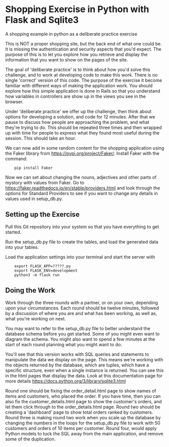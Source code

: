 # Shopping Exercise in Python with Flask and Sqlite3
A shopping example in python as a deliberate practice exercise

This is NOT a proper shopping site, but the back end of what one could be. It is missing the authentication and security aspects that you'd expect. The purpose of this is to let you explore how you retrieve and display the information that you want to show on the pages of the site.

The goal of 'deliberate practice' is to think about how you'd solve this challenge, and to work at developing code to make this work. There is no single 'correct' version of this code. The purpose of the exercise it become familiar with different ways of making the application work. You should explore how this simple application is done in Rails so that you understand how variables in controllers are show up in the views you see in the browser.

Under 'deliberate practice' we offer up the challenge, then think about options for developing a solution, and code for 12 minutes. After that we pause to discuss how people are approaching the problem, and what they're trying to do. This should be repeated three times and then wrapped up with time for people to express what they found most useful during the session. This should take an hour.

We can now add in some random content for the shopping application using the Faker library from https://pypi.org/project/Faker/. Install Faker with the command: 

        pip install Faker

Now we can set about changing the nouns, adjectives and other parts of mystory with values from Faker. Go to https://faker.readthedocs.io/en/stable/providers.html and look through the options for Standard Providers to see if you want to change any details in values used in setup_db.py.

## Setting up the Exercise
Pull this Git repository into your system so that you have everything to get started.

Run the setup_db.py file to create the tables, and load the generated data into your tables.

Load the application settings into your terminal and start the server with 

        export FLASK_APP=?????.py 
        export FLASK_ENV=development
        python3 -m flask run 

##  Doing the Work

Work through the three rounds with a partner, or on your own, depending upon your circumstances. Each round should be twelve minutes, followed by a discussion of where you are and what has been working, as well as, what you're working on next.

You may want to refer to the setup_db.py file to better understand the database schema before you get started. Some of you might even want to diagram the schema. You might also want to spend a few minutes at the start of each round planning what you might want to do.

You'll see that this version works with SQL queries and statements to manipulate the data we display on the page. This means we're working with the objects returned by the database, which are tuples, which have a specific structure, even when a single instance is returned. You can see this in the html pages that display the data. Look at this documentation page for more details https://docs.python.org/3/library/sqlite3.html

Round one should be fixing the order_detail.html page to show names of items and customers, who placed the order. If you have time, then you can also fix the customer_details.html page to show the customer's orders, and let them click through to the order_details.html page.
Round two should be creating a 'dashboard' page to show total orders ranked by customers.
Round three is making round two work when you scale up the database by changing the numbers in the loops for the setup_db.py file to work with 50 customers and orders of 10 items per customer.
Round four, would apply Python models to tuck the SQL away from the main application, and remove some of the duplication. 
